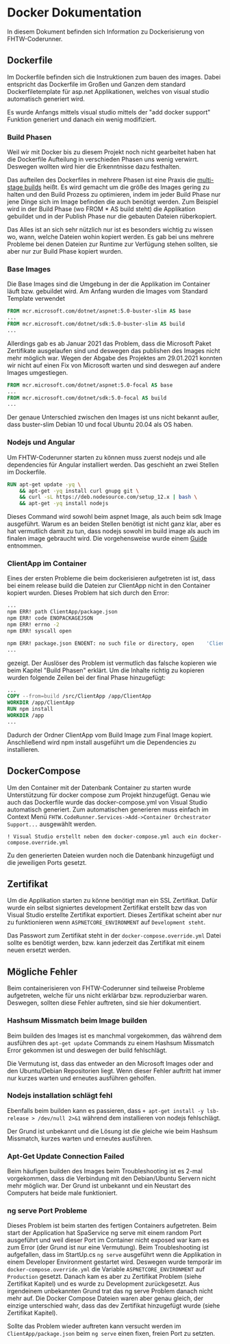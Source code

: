 # Docker Dokumentation

In diesem Dokument befinden sich Information zu Dockerisierung von FHTW-Coderunner.

## Dockerfile

Im Dockerfile befinden sich die Instruktionen zum bauen des images.
Dabei entspricht das Dockerfile im Großen und Ganzen dem standard Dockerfiletemplate für asp.net Applikationen, welches von visual studio automatisch generiert wird.

Es wurde Anfangs mittels visual studio mittels der "add docker support" Funktion generiert und danach ein wenig modifiziert.

### Build Phasen

Weil wir mit Docker bis zu diesem Projekt noch nicht gearbeitet haben hat die Dockerfile Aufteilung in verschieden Phasen uns wenig verwirrt. Deswegen wollten wird hier die Erkenntnisse dazu festhalten.

Das aufteilen des Dockerfiles in mehrere Phasen ist eine Praxis die [multi-stage builds](https://docs.docker.com/develop/develop-images/multistage-build/) heißt. Es wird gemacht um die größe des Images gering zu halten und den Build Prozess zu optimieren, indem im jeder Build Phase nur jene Dinge sich im Image befinden die auch benötigt werden. Zum Beispiel wird in der Build Phase (wo FROM * AS build steht) die Applikation gebuildet und in der Publish Phase nur die gebauten Dateien rüberkopiert.

Das Alles ist an sich sehr nützlich nur ist es besonders wichtig zu wissen wo, wann, welche Dateien wohin kopiert werden. Es gab bei uns mehrere Probleme bei denen Dateien zur Runtime zur Verfügung stehen sollten, sie aber nur zur Build Phase kopiert wurden.

### Base Images

Die Base Images sind die Umgebung in der die Applikation im Container läuft bzw. gebuildet wird. Am Anfang wurden die Images vom Standard Template verwendet

```DockerFile
FROM mcr.microsoft.com/dotnet/aspnet:5.0-buster-slim AS base
...
FROM mcr.microsoft.com/dotnet/sdk:5.0-buster-slim AS build
...
```

Allerdings gab es ab Januar 2021 das Problem, dass die Microsoft Paket Zertifikate ausgelaufen sind und deswegen das publishen des Images nicht mehr möglich war. Wegen der Abgabe des Projektes am 29.01.2021 konnten wir nicht auf einen Fix von Microsoft warten und sind deswegen auf andere Images umgestiegen.

```DockerFile
FROM mcr.microsoft.com/dotnet/aspnet:5.0-focal AS base
...
FROM mcr.microsoft.com/dotnet/sdk:5.0-focal AS build
...
```

Der genaue Unterschied zwischen den Images ist uns nicht bekannt außer, dass buster-slim Debian 10 und focal Ubuntu  20.04 als OS haben.

### Nodejs und Angular

Um FHTW-Coderunner starten zu können muss zuerst nodejs und alle dependencies für Angular installiert werden. Das geschieht an zwei Stellen im Dockerfile.

```Dockerfile
RUN apt-get update -yq \
    && apt-get -yq install curl gnupg git \
    && curl -sL https://deb.nodesource.com/setup_12.x | bash \
	&& apt-get -yq install nodejs
```

Dieses Command wird sowohl beim aspnet Image, als auch beim sdk Image ausgeführt. Warum es an beiden Stellen benötigt ist nicht ganz klar, aber es hat vermutlich damit zu tun, dass nodejs sowohl im build image als auch im finalen image gebraucht wird. Die vorgehensweise wurde einem [Guide](https://medium.com/swlh/create-an-asp-net-core-3-0-angular-spa-web-application-with-docker-support-86e8c15796aa) entnommen.

### ClientApp im Container

Eines der ersten Probleme die beim dockerisieren aufgetreten ist ist, dass bei einem release build die Dateien zur ClientApp nicht in den Container kopiert wurden. Dieses Problem hat sich durch den Error:

```bash
...
npm ERR! path ClientApp/package.json
npm ERR! code ENOPACKAGEJSON
npm ERR! errno -2
npm ERR! syscall open

npm ERR! package.json ENOENT: no such file or directory, open    'ClientApp/package.json'
...
```

gezeigt. Der Auslöser des Problem ist vermutlich das falsche kopieren wie beim Kapitel "Build Phasen" erklärt. Um die Inhalte richtig zu kopieren wurden folgende Zeilen bei der final Phase hinzugefügt:

```Dockerfile
...
COPY --from=build /src/ClientApp /app/ClientApp
WORKDIR /app/ClientApp
RUN npm install
WORKDIR /app
...
```

Dadurch der Ordner ClientApp vom Build Image zum Final Image kopiert.
Anschließend wird npm install ausgeführt um die Dependencies zu installieren.

## DockerCompose

Um den Container mit der Datenbank Container zu starten wurde Unterstützung für docker compose zum Projekt hinzugefügt. Genau wie auch das Dockerfile wurde das docker-compose.yml von Visual Studio automatisch generiert. Zum automatischen generieren muss einfach im Context Menü `FHTW.CodeRunner.Services->Add->Container Orchestrator Support...` ausgewählt werden.

```
! Visual Studio erstellt neben dem docker-compose.yml auch ein docker-compose.override.yml
```

Zu den generierten Dateien wurden noch die Datenbank hinzugefügt und die jeweiligen Ports gesetzt.

## Zertifikat

Um die Applikation starten zu könne benötigt man ein SSL Zertifikat. Dafür wurde ein selbst signiertes development Zertifikat erstellt bzw das von Visual Studio erstellte Zertifikat exportiert. Dieses Zertifikat scheint aber nur zu funktionieren wenn `ASPNETCORE_ENVIRONMENT` auf `Development steht`.

Das Passwort zum Zertifikat steht in der `docker-compose.override.yml` Datei sollte es benötigt werden, bzw. kann jederzeit das Zertifikat mit einem neuen ersetzt werden.

## Mögliche Fehler

Beim containerisieren von FHTW-Coderunner sind teilweise Probleme aufgetreten, welche für uns nicht erklärbar bzw. reproduzierbar waren. Deswegen, sollten diese Fehler auftreten, sind sie hier dokumentiert.

### Hashsum Missmatch beim Image builden

Beim builden des Images ist es manchmal vorgekommen, das während dem ausführen des `apt-get update` Commands zu einem Hashsum Missmatch Error gekommen ist und deswegen der build fehlschlägt.

Die Vermutung ist, dass das entweder an den Microsoft Images oder and den Ubuntu/Debian Repositorien liegt. Wenn dieser Fehler auftritt hat immer nur kurzes warten und erneutes ausführen geholfen.

### Nodejs installation schlägt fehl

Ebenfalls beim builden kann es passieren, dass `+ apt-get install -y lsb-release > /dev/null 2>&1` während dem installieren von nodejs fehlschlägt.

Der Grund ist unbekannt und die Lösung ist die gleiche wie beim Hashsum Missmatch, kurzes warten und erneutes ausführen.

### Apt-Get Update Connection Failed

Beim häufigen builden des Images beim Troubleshooting ist es 2-mal vorgekommen, dass die Verbindung mit den Debian/Ubuntu Servern nicht mehr möglich war. Der Grund ist unbekannt und ein Neustart des Computers hat beide male funktioniert.

### ng serve Port Probleme

Dieses Problem ist beim starten des fertigen Containers aufgetreten. Beim start der Application hat SpaService ng serve mit einem random Port ausgeführt und weil dieser Port im Container nicht exposed war kam es zum Error (der Grund ist nur eine Vermutung). Beim Troubleshooting ist aufgefallen, dass im StartUp.cs `ng serve` ausgeführt wenn die Applikation in einem Developer Environment gestartet wird. Deswegen wurde temporär im `docker-compose.override.yml` die Variable `ASPNETCORE_ENVIRONMENT` auf `Production` gesetzt. Danach kam es aber zu Zertifikat Problem (siehe Zertifikat Kapitel) und es wurde zu Development zurückgesetzt. Aus irgendeinem unbekannten Grund trat das ng serve Problem danach nicht mehr auf. Die Docker Compose Dateien waren aber genau gleich, der einzige unterschied wahr, dass das dev Zertifikat hinzugefügt wurde (siehe Zertifikat Kapitel).

Sollte das Problem wieder auftreten kann versucht werden im `ClientApp/package.json` beim `ng serve` einen fixen, freien Port zu setzten.
